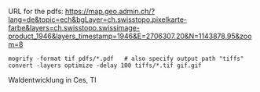 

URL for the pdfs: https://map.geo.admin.ch/?lang=de&topic=ech&bgLayer=ch.swisstopo.pixelkarte-farbe&layers=ch.swisstopo.swissimage-product_1946&layers_timestamp=1946&E=2706307.20&N=1143878.95&zoom=8

    mogrify -format tif pdfs/*.pdf   # also specify output path "tiffs"
    convert -layers optimize -delay 100 tiffs/*.tif gif.gif

Waldentwicklung in Ces, TI
